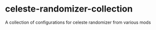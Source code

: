 # celeste-randomizer-collection
A collection of configurations for celeste randomizer from various mods
